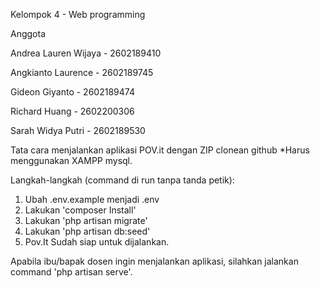 Kelompok 4 - Web programming



Anggota

Andrea Lauren Wijaya - 2602189410

Angkianto Laurence - 2602189745

Gideon Giyanto - 2602189474

Richard Huang - 2602200306

Sarah Widya Putri - 2602189530

Tata cara menjalankan aplikasi POV.it dengan ZIP clonean github
*Harus menggunakan XAMPP mysql.

Langkah-langkah (command di run tanpa tanda petik):
1. Ubah .env.example menjadi .env
2. Lakukan 'composer Install'
3. Lakukan 'php artisan migrate'
4. Lakukan 'php artisan db:seed'
5. Pov.It Sudah siap untuk dijalankan.

Apabila ibu/bapak dosen ingin menjalankan aplikasi, silahkan jalankan command 'php artisan serve'.
